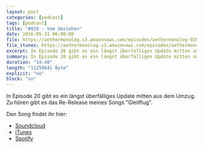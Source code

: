 ```yaml
---
layout: post
categories: [podcast]
tags: [podcast]
title: "#020 - Vom Umziehen"
date: 2016-05-31 06:00:00
file: https://aethermonolog.s3.amazonaws.com/episodes/aethermonolog-020.mp3
file_itunes: https://aethermonolog.s3.amazonaws.com/episodes/aethermonolog-020.m4a
excerpt: In Episode 20 gibt es ein längst überfälliges Update mitten aus dem Umzug. Zu hören gibt es das Re-Release meines Songs "Gleitflug".
summary: In Episode 20 gibt es ein längst überfälliges Update mitten aus dem Umzug. Zu hören gibt es das Re-Release meines Songs <a href="http://aethermonolog.de/artikel/neuer-song-gleitflug.html">Gleitflug</a>. Mehr Infos und verschiedene Dinge findest du auf <a href="http://aethermonolog.de">aethermonolog.de</a>
duration: "14:40"
length: "11259641 Byte"
explicit: "no"
block: "no"
---
```


In Episode 20 gibt es ein längst überfälliges Update mitten aus dem Umzug. Zu hören gibt es das Re-Release meines Songs "Gleitflug".

Den Song findet ihr hier:

* [Soundcloud](/artikel/neuer-song-gleitflug.html)
* [iTunes](https://itunes.apple.com/de/album/gleitflug-single/id1114054017)
* [Spotify](https://play.spotify.com/artist/6oVNztHJaWh9WgyZVMOO4w?play=true)

